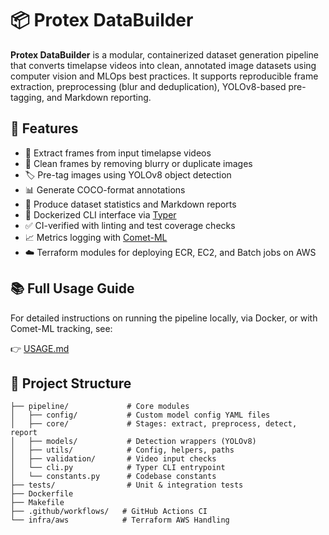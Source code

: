 # 📦 Protex DataBuilder

**Protex DataBuilder** is a modular, containerized dataset generation pipeline that converts timelapse videos into clean, annotated image datasets using computer vision and MLOps best practices. It supports reproducible frame extraction, preprocessing (blur and deduplication), YOLOv8-based pre-tagging, and Markdown reporting.

## 🚀 Features

- 🎥 Extract frames from input timelapse videos
- 🧹 Clean frames by removing blurry or duplicate images
- 🏷️ Pre-tag images using YOLOv8 object detection
- 📊 Generate COCO-format annotations
- 📝 Produce dataset statistics and Markdown reports
- 🐳 Dockerized CLI interface via [Typer](https://typer.tiangolo.com/)
- ✅ CI-verified with linting and test coverage checks
- 📈 Metrics logging with [Comet-ML](https://www.comet.com/)
- ☁️ Terraform modules for deploying ECR, EC2, and Batch jobs on AWS

## 📚 Full Usage Guide

For detailed instructions on running the pipeline locally, via Docker, or with Comet-ML tracking, see:

👉 [USAGE.md](docs/USAGE.md)

## 📁 Project Structure

```
├── pipeline/             # Core modules
│   ├── config/           # Custom model config YAML files
│   ├── core/             # Stages: extract, preprocess, detect, report
│   ├── models/           # Detection wrappers (YOLOv8)
│   ├── utils/            # Config, helpers, paths
│   ├── validation/       # Video input checks
│   └── cli.py            # Typer CLI entrypoint
│   └── constants.py      # Codebase constants
├── tests/                # Unit & integration tests
├── Dockerfile
├── Makefile
├── .github/workflows/   # GitHub Actions CI
└── infra/aws            # Terraform AWS Handling
```
